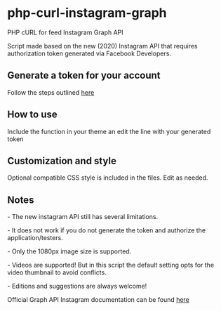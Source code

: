 # php-curl-instagram-graph
PHP cURL for feed Instagram Graph API

Script made based on the new (2020) Instagram API that requires authorization token generated via Facebook Developers.

<h2>Generate a token for your account</h2> 
<p>Follow the steps outlined <a href="https://www.mageplaza.com/kb/how-to-get-instagram-feed-access-token.html" target="blank">here</a></p>

<h2>How to use</h2>
<p>Include the function in your theme an edit the line with your generated token</p>

<h2>Customization and style</h2>
Optional compatible CSS style is included in the files. Edit as needed.

<h2>Notes</h2>
<p>- The new instagram API still has several limitations.</p>
<p>- It does not work if you do not generate the token and authorize the application/testers.</p>
<p>- Only the 1080px image size is supported.</p>
<p>- Videos are supported! But in this script the default setting opts for the video thumbnail to avoid conflicts.</p>
<p>- Editions and suggestions are always welcome!</p>

<p>Official Graph API Instagram documentation can be found <a href="https://developers.facebook.com/docs/instagram-basic-display-api/reference/media/" target="blank">here</a></p>
